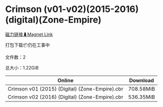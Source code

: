# Crimson (v01-v02)(2015-2016)(digital)(Zone-Empire)

[磁力链接⬇Magnet Link](magnet:?xt=urn:btih:5911d7e668046f63f0bf7fa7a82a4cf34d8e5cd6&dn=Crimson%20%28v01-v02%29%282015-2016%29%28digital%29%28Zone-Empire%29)

打包下载📦仍在工事中

文件数：2

总大小：1.22GiB

Online | Download
--- | ---
Crimson v01 (2015) (Digital) (Zone-Empire).cbr | 708.58MiB
Crimson v02 (2016) (Digital) (Zone-Empire).cbr | 536.35MiB